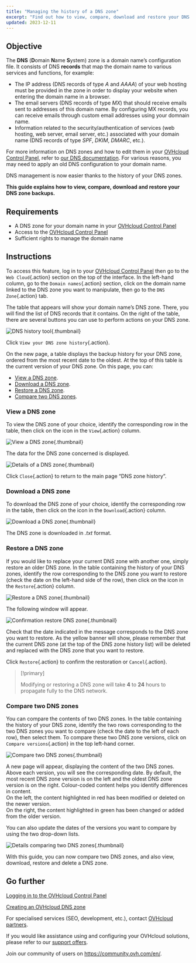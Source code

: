 ```yaml
---
title: "Managing the history of a DNS zone"
excerpt: "Find out how to view, compare, download and restore your DNS zone backups"
updated: 2023-12-11
---
```


## Objective

The **DNS** (**D**omain **N**ame **S**ystem) zone is a domain name’s configuration file. It consists of DNS **records** that map the domain name to various services and functions, for example:

- The IP address (DNS records of type *A* and *AAAA*) of your web hosting must be provided in the zone in order to display your website when entering the domain name in a browser.
- The email servers (DNS records of type *MX*) that should receive emails sent to addresses of this domain name. By configuring MX records, you can receive emails through custom email addresses using your domnain name.
- Information related to the security/authentication of services (web hosting, web server, email server, etc.) associated with your domain name (DNS records of type *SPF*, *DKIM*, *DMARC*, etc.).

For more information on DNS zones and how to edit them in your [OVHcloud Control Panel](/links//manager), refer to [our DNS documentation](/pages/web_cloud/domains/dns_zone_edit).
For various reasons, you may need to apply an old DNS configuration to your domain name.

DNS management is now easier thanks to the history of your DNS zones.

**This guide explains how to view, compare, download and restore your DNS zone backups.**

## Requirements

- A DNS zone for your domain name in your [OVHcloud Control Panel](/links//manager)
- Access to the [OVHcloud Control Panel](/links//manager)
- Sufficient rights to manage the domain name

## Instructions

To access this feature, log in to your [OVHcloud Control Panel](/links//manager) then go to the `Web Cloud`{.action} section on the top of the interface. In the left-hand column, go to the `Domain names`{.action} section, click on the domain name linked to the DNS zone you want to manipulate, then go to the `DNS Zone`{.action} tab.

The table that appears will show your domain name’s DNS zone. There, you will find the list of DNS records that it contains. On the right of the table, there are several buttons you can use to perform actions on your DNS zone. 

![DNS history tool](images/dns-zone-history.png){.thumbnail}

Click `View your DNS zone history`{.action}. 

On the new page, a table displays the backup history for your DNS zone, ordered from the most recent date to the oldest. At the top of this table is the current version of your DNS zone. On this page, you can:

- [View a DNS zone](#view).
- [Download a DNS zone](#download).
- [Restore a DNS zone](#restore).
- [Compare two DNS zones](#compare).

### View a DNS zone <a name="view"></a>

To view the DNS zone of your choice, identify the corresponding row in the table, then click on the icon in the `View`{.action} column.

![View a DNS zone](images/visualize-dns-eyes.png){.thumbnail}

The data for the DNS zone concerned is displayed.

![Details of a DNS zone](images/details-dns-zone.png){.thumbnail}

Click `Close`{.action} to return to the main page “DNS zone history”.

### Download a DNS zone <a name="download"></a>

To download the DNS zone of your choice, identify the corresponding row in the table, then click on the icon in the `Download`{.action} column.

![Download a DNS zone](images/download-dns-zone.png){.thumbnail}

The DNS zone is downloaded in *.txt* format.

### Restore a DNS zone <a name="restore"></a>

If you would like to replace your current DNS zone with another one, simply restore an older DNS zone. In the table containing the history of your DNS zones, identify the row corresponding to the DNS zone you want to restore (check the date on the left-hand side of the row), then click on the icon in the `Restore`{.action} column.

![Restore a DNS zone](images/restore-dns-zone.png){.thumbnail}

The following window will appear.

![Confirmation restore DNS zone](images/confirmation-restore-dns-zone.png){.thumbnail}

Check that the date indicated in the message corresponds to the DNS zone you want to restore. As the yellow banner will show, please remember that the current DNS zone (at the top of the DNS zone history list) will be deleted and replaced with the DNS zone that you want to restore.

Click `Restore`{.action} to confirm the restoration or `Cancel`{.action}.

> [!primary]
>
> Modifying or restoring a DNS zone will take **4** to **24** hours to propagate fully to the DNS network.
>

### Compare two DNS zones <a name="compare"></a>

You can compare the contents of two DNS zones. In the table containing the history of your DNS zone, identify the two rows corresponding to the two DNS zones you want to compare (check the date to the left of each row), then select them. To compare these two DNS zone versions, click on `Compare versions`{.action} in the top left-hand corner.

![Compare two DNS zones](images/compare-two-dns-zone.png){.thumbnail}

A new page will appear, displaying the content of the two DNS zones. Above each version, you will see the corresponding date. By default, the most recent DNS zone version is on the left and the oldest DNS zone version is on the right. Colour-coded content helps you identify differences in content.<br>
On the left, the content highlighted in red has been modified or deleted on the newer version.<br>
On the right, the content highlighted in green has been changed or added from the older version. 

You can also update the dates of the versions you want to compare by using the two drop-down lists.

![Details comparing two DNS zones](images/compare-dns-zone-details.png){.thumbnail}

With this guide, you can now compare two DNS zones, and also view, download, restore and delete a DNS zone.

## Go further

[Logging in to the OVHcloud Control Panel](/pages/account_and_service_management/account_information/ovhcloud-account-login)

[Creating an OVHcloud DNS zone](/pages/web_cloud/domains/dns_zone_create)

For specialised services (SEO, development, etc.), contact [OVHcloud partners](https://partner.ovhcloud.com/en-ca/directory/).

If you would like assistance using and configuring your OVHcloud solutions, please refer to our [support offers](https://www.ovhcloud.com/en-ca/support-levels/).

Join our community of users on <https://community.ovh.com/en/>.